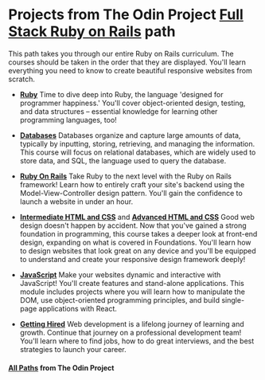 # Projects from The Odin Project [Full Stack Ruby on Rails](https://www.theodinproject.com/paths/full-stack-ruby-on-rails/courses/ruby-programming) path

This path takes you through our entire Ruby on Rails curriculum. The courses should be taken in the order that they are displayed. You'll learn everything you need to know to create beautiful responsive websites from scratch.

- [**Ruby**](https://www.theodinproject.com/paths/full-stack-ruby-on-rails/courses/ruby)
 Time to dive deep into Ruby, the language 'designed for programmer happiness.' You'll cover object-oriented design, testing, and data structures – essential knowledge for learning other programming languages, too!

- [**Databases**](https://www.theodinproject.com/paths/full-stack-ruby-on-rails/courses/databases)
 Databases organize and capture large amounts of data, typically by inputting, storing, retrieving, and managing the information. This course will focus on relational databases, which are widely used to store data, and SQL, the language used to query the database.

- [**Ruby On Rails**](https://www.theodinproject.com/paths/full-stack-ruby-on-rails/courses/ruby-on-rails)
Take Ruby to the next level with the Ruby on Rails framework! Learn how to entirely craft your site's backend using the Model-View-Controller design pattern. You'll gain the confidence to launch a website in under an hour.

- [**Intermediate HTML and CSS**](https://www.theodinproject.com/paths/full-stack-ruby-on-rails/courses/intermediate-html-and-css) and [**Advanced HTML and CSS**](https://www.theodinproject.com/paths/full-stack-ruby-on-rails/courses/advanced-html-and-css)
Good web design doesn't happen by accident. Now that you've gained a strong foundation in programming, this course takes a deeper look at front-end design, expanding on what is covered in Foundations. You'll learn how to design websites that look great on any device and you'll be equipped to understand and create your responsive design framework deeply!

- [**JavaScript**](https://www.theodinproject.com/paths/full-stack-ruby-on-rails/courses/javascript)
Make your websites dynamic and interactive with JavaScript! You'll create features and stand-alone applications. This module includes projects where you will learn how to manipulate the DOM, use object-oriented programming principles, and build single-page applications with React.

- [**Getting Hired**](https://www.theodinproject.com/paths/full-stack-ruby-on-rails/courses/getting-hired)
Web development is a lifelong journey of learning and growth. Continue that journey on a professional development team! You'll learn where to find jobs, how to do great interviews, and the best strategies to launch your career.


#### [All Paths](https://www.theodinproject.com/paths) from The Odin Project
